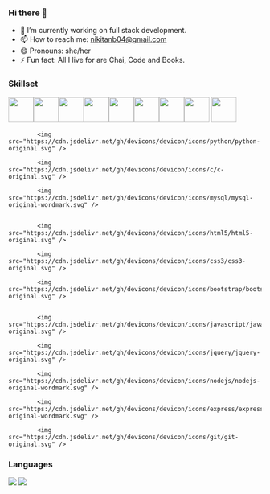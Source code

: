 ### Hi there 👋

<!--
**nikkittaa/nikkittaa** is a ✨ _special_ ✨ repository because its `README.md` (this file) appears on your GitHub profile.

Here are some ideas to get you started:

- 🔭 I’m currently working on ...
- 🌱 I’m currently learning ...
- 👯 I’m looking to collaborate on ...
- 🤔 I’m looking for help with ...
- 💬 Ask me about ...
- 📫 How to reach me: ...
- 😄 Pronouns: ...
- ⚡ Fun fact: ...
-->
- 🔭 I’m currently working on full stack development.
- 📫 How to reach me: nikitanb04@gmail.com
- 😄 Pronouns: she/her
- ⚡ Fun fact: All I live for are Chai, Code and Books.

### Skillset
<img height=50 src="https://cdn.jsdelivr.net/gh/devicons/devicon/icons/python/python-original.svg"/><img height=50 src="https://cdn.jsdelivr.net/gh/devicons/devicon/icons/java/java-original.svg"/><img height=50 src="https://cdn.jsdelivr.net/gh/devicons/devicon/icons/html5/html5-original.svg" /><img height=50 src="https://cdn.jsdelivr.net/gh/devicons/devicon/icons/css3/css3-original.svg" /><img height=50 src="https://cdn.jsdelivr.net/gh/devicons/devicon/icons/react/react-original.svg" /><img height=50 src="https://cdn.jsdelivr.net/gh/devicons/devicon/icons/git/git-plain.svg"/><img height=50 src="https://cdn.jsdelivr.net/gh/devicons/devicon/icons/github/github-original.svg"/><img height=50 src="https://cdn.jsdelivr.net/gh/devicons/devicon/icons/canva/canva-original.svg"/>
            <img height = 50 src="https://cdn.jsdelivr.net/gh/devicons/devicon/icons/java/java-original.svg" />
          
            <img src="https://cdn.jsdelivr.net/gh/devicons/devicon/icons/python/python-original.svg" />
            
            <img src="https://cdn.jsdelivr.net/gh/devicons/devicon/icons/c/c-original.svg" />
          
            <img src="https://cdn.jsdelivr.net/gh/devicons/devicon/icons/mysql/mysql-original-wordmark.svg" />
          
          
            <img src="https://cdn.jsdelivr.net/gh/devicons/devicon/icons/html5/html5-original.svg" />
          
            <img src="https://cdn.jsdelivr.net/gh/devicons/devicon/icons/css3/css3-original.svg" />
            
            <img src="https://cdn.jsdelivr.net/gh/devicons/devicon/icons/bootstrap/bootstrap-original.svg" />
          
          
            <img src="https://cdn.jsdelivr.net/gh/devicons/devicon/icons/javascript/javascript-original.svg" />
          
            <img src="https://cdn.jsdelivr.net/gh/devicons/devicon/icons/jquery/jquery-original.svg" />
          
            <img src="https://cdn.jsdelivr.net/gh/devicons/devicon/icons/nodejs/nodejs-original-wordmark.svg" />
          
            <img src="https://cdn.jsdelivr.net/gh/devicons/devicon/icons/express/express-original-wordmark.svg" />
          
            <img src="https://cdn.jsdelivr.net/gh/devicons/devicon/icons/git/git-original.svg" />
          
### Languages
  <img src="https://github-readme-stats.vercel.app/api/top-langs?username=nikkittaa"/>

  <img src="https://github-readme-streak-stats.herokuapp.com/?user=nikkittaa"/>
